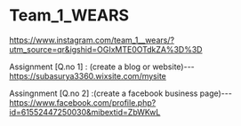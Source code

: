 # Team_1_WEARS

https://www.instagram.com/team_1__wears/?utm_source=qr&igshid=OGIxMTE0OTdkZA%3D%3D

Assignment [Q.no 1] : (create a blog or website)---https://subasurya3360.wixsite.com/mysite

Assingnment [Q.no 2] :(create a facebook business page)---https://www.facebook.com/profile.php?id=61552447250030&mibextid=ZbWKwL
